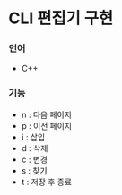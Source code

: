 # CLI 편집기 구현

### 언어
  + C++

### 기능
  + n : 다음 페이지 
  + p : 이전 페이지
  + i : 삽입
  + d : 삭제
  + c : 변경
  + s : 찾기
  + t : 저장 후 종료
